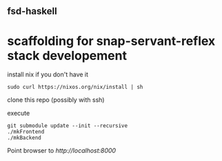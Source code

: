 ## fsd-haskell
# scaffolding for snap-servant-reflex stack developement

install nix if you don't have it 

    sudo curl https://nixos.org/nix/install | sh
    
clone this repo (possibly with ssh)

execute

    git submodule update --init --recursive
    ./mkFrontend
    ./mkBackend
    
Point browser to *http://localhost:8000*
    

